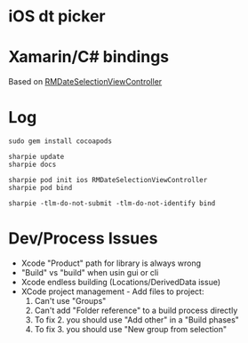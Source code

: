 iOS dt picker
=============

# Xamarin/C# bindings
Based on [RMDateSelectionViewController](https://github.com/CooperRS/RMDateSelectionViewController)  

# Log

    sudo gem install cocoapods

    sharpie update
    sharpie docs

    sharpie pod init ios RMDateSelectionViewController
    sharpie pod bind

    sharpie -tlm-do-not-submit -tlm-do-not-identify bind

# Dev/Process Issues
 - Xcode "Product" path for library is always wrong
 - "Build" vs "build" when usin gui or cli
 - Xcode endless building (Locations/DerivedData issue)
 - XCode project management - Add files to project:
     1. Can't use "Groups"
     2. Can't add "Folder reference" to a build process directly
     3. To fix 2. you should use "Add other" in a "Build phases"
     4. To fix 3. you should use "New group from selection"
